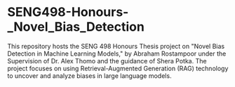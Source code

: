 # SENG498-Honours-_Novel_Bias_Detection
This repository hosts the SENG 498 Honours Thesis project on "Novel Bias Detection in Machine Learning Models," by Abraham Rostampoor under the Supervision of Dr. Alex Thomo and the guidance of Shera Potka. The project focuses on using Retrieval-Augmented Generation (RAG) technology to uncover and analyze biases in large language models. 

